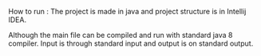 How to run :
The project is made in java and project structure is in Intellij IDEA.

Although the main file can be compiled and run with standard java 8 compiler.
Input is through standard input and output is on standard output.

